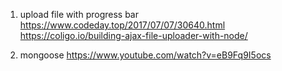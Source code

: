 1.  upload file with progress bar
https://www.codeday.top/2017/07/07/30640.html
https://coligo.io/building-ajax-file-uploader-with-node/

2.  mongoose
https://www.youtube.com/watch?v=eB9Fq9I5ocs
